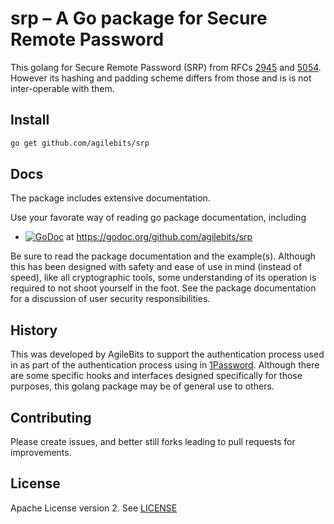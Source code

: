 # srp – A Go package for Secure Remote Password

This golang for Secure Remote Password (SRP) from RFCs [2945](https://www.ietf.org/rfc/rfc2945.txt) and [5054](https://tools.ietf.org/html/rfc5054#ref-SRP-RFC). However its hashing and padding scheme differs from those and is is not inter-operable with them.

## Install

```bash
go get github.com/agilebits/srp
```

## Docs

The package includes extensive documentation.

Use your favorate way of reading go package documentation, including

- [![GoDoc](https://godoc.org/github.com/agilebits/srp?status.svg)](https://godoc.org/github.com/agilebits/srp) at https://godoc.org/github.com/agilebits/srp

Be sure to read the package documentation and the example(s). Although this has been designed with safety and ease of use in mind (instead of speed), like all cryptographic tools, some understanding of its operation is required to not shoot yourself in the foot. See the package documentation for a discussion of user security responsibilities.

## History

This was developed by AgileBits to support the authentication process used in as part of the authentication process using in [1Password](1Password.com). Although there are some specific hooks and interfaces designed specifically for those purposes, this golang package may be of general use to others.

## Contributing

Please create issues, and better still forks leading to pull requests for improvements.

## License

Apache License version 2. See [LICENSE](LICENSE.md)